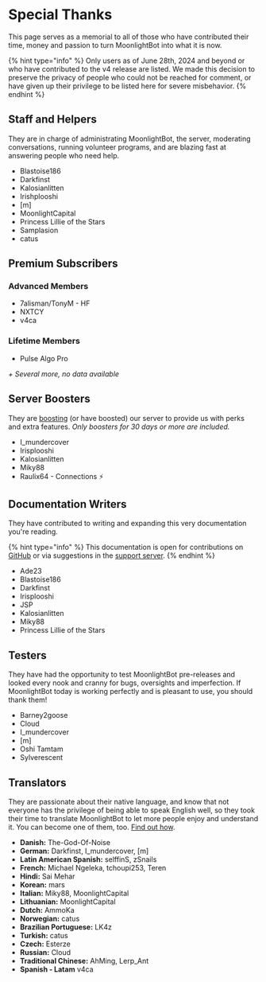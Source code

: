 # Special Thanks

This page serves as a memorial to all of those who have contributed their time, money and passion to turn MoonlightBot into what it is now.

{% hint type="info" %}
Only users as of June 28th, 2024 and beyond or who have contributed to the v4 release are listed. We made this decision to preserve the privacy of people who could not be reached for comment, or have given up their privilege to be listed here for severe misbehavior.
{% endhint %}

## Staff and Helpers

They are in charge of administrating MoonlightBot, the server, moderating conversations, running volunteer programs, and are blazing fast at answering people who need help.

* Blastoise186
* Darkfinst
* Kalosianlitten
* Irishplooshi
* [m]
* MoonlightCapital
* Princess Lillie of the Stars
* Samplasion
* catus

## Premium Subscribers

### Advanced Members

* 7alisman/TonyM - HF
* NXTCY
* v4ca

### Lifetime Members

* Pulse Algo Pro

*+ Several more, no data available*

## Server Boosters

They are [boosting](https://support.discord.com/hc/en-us/articles/360028038352-Server-Boosting-FAQ) (or have boosted) our server to provide us with perks and extra features. *Only boosters for 30 days or more are included.*

* I_mundercover
* Irisplooshi
* Kalosianlitten
* Miky88
* Raulix64 - Connections ⚡️

## Documentation Writers

They have contributed to writing and expanding this very documentation you're reading. 

{% hint type="info" %}
This documentation is open for contributions on [GitHub](https://github.com/MoonlightCapital/MoonlightBot-docs/) or via suggestions in the [support server](https://discord.gg/hNQWVVC).
{% endhint %}

* Ade23
* Blastoise186
* Darkfinst
* Irisplooshi
* JSP
* Kalosianlitten
* Miky88
* Princess Lillie of the Stars

## Testers

They have had the opportunity to test MoonlightBot pre-releases and looked every nook and cranny for bugs, oversights and imperfection. If MoonlightBot today is working perfectly and is pleasant to use, you should thank them!

* Barney2goose
* Cloud
* I_mundercover
* [m]
* Oshi Tamtam
* Sylverescent

## Translators

They are passionate about their native language, and know that not everyone has the privilege of being able to speak English well, so they took their time to translate MoonlightBot to let more people enjoy and understand it. You can become one of them, too. [Find out how](volunteering.md#translator).

* **Danish:** The-God-Of-Noise
* **German:** Darkfinst, I_mundercover, [m]
* **Latin American Spanish:** selffinS, zSnails
* **French:** Michael Ngeleka, tchoupi253, Teren
* **Hindi:** Sai Mehar
* **Korean:** mars
* **Italian:** Miky88, MoonlightCapital
* **Lithuanian:** MoonlightCapital
* **Dutch:** AmmoKa
* **Norwegian:** catus
* **Brazilian Portuguese:** LK4z
* **Turkish:** catus
* **Czech:** Esterze
* **Russian:** Cloud
* **Traditional Chinese:** AhMing, Lerp_Ant
* **Spanish - Latam** v4ca
